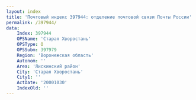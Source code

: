 ```yaml
---
layout: index
title: 'Почтовый индекс 397944: отделение почтовой связи Почты России'
permalink: /397944/
data:
    Index: 397944
    OPSName: 'Старая Хворостань'
    OPSType: О
    OPSSubm: 397979
    Region: 'Воронежская область'
    Autonom: ''
    Area: 'Лискинский район'
    City: 'Старая Хворостань'
    City1: ''
    ActDate: '20001030'
    IndexOld: ''
---
```

